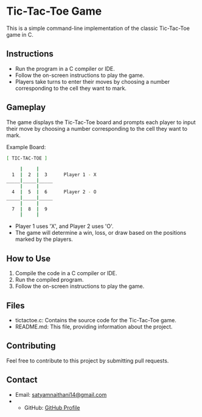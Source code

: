 # Tic-Tac-Toe Game

This is a simple command-line implementation of the classic Tic-Tac-Toe game in C.

## Instructions

- Run the program in a C compiler or IDE.
- Follow the on-screen instructions to play the game.
- Players take turns to enter their moves by choosing a number corresponding to the cell they want to mark.

## Gameplay

The game displays the Tic-Tac-Toe board and prompts each player to input their move by choosing a number corresponding to the cell they want to mark.

Example Board:

```bash
[ TIC-TAC-TOE ]

     |     |
  1  |  2  |  3      Player 1 - X 
_____|_____|_____
     |     |
  4  |  5  |  6      Player 2 - O
_____|_____|_____
     |     |
  7  |  8  |  9
     |     |
```
- Player 1 uses 'X', and Player 2 uses 'O'.
- The game will determine a win, loss, or draw based on the positions marked by the players.

## How to Use

1. Compile the code in a C compiler or IDE.
2. Run the compiled program.
3. Follow the on-screen instructions to play the game.

## Files

- tictactoe.c: Contains the source code for the Tic-Tac-Toe game.
- README.md: This file, providing information about the project.

## Contributing

Feel free to contribute to this project by submitting pull requests.

## Contact
- Email: satyamnaithani14@gmail.com
- - GitHub: [GitHub Profile](https://github.com/ReaalSATYAM)

